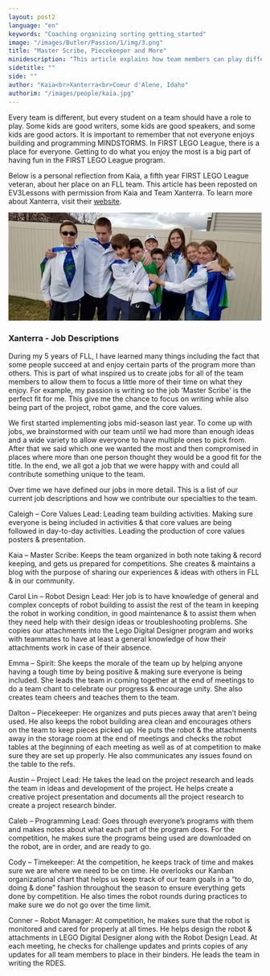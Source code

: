 ```yaml
---
layout: post2
language: "en"
keywords: "Coaching organizing sorting getting_started"
image: "/images/Butler/Passion/1/img/3.png"
title: "Master Scribe, Piecekeeper and More"
minidescription: "This article explains how team members can play different roles."
sidetitle: ""
side: ""
author: "Kaia<br>Xanterra<br>Coeur d'Alene, Idaho"
authorim: "/images/people/kaia.jpg"
---
```


Every team is different, but every student on a team should have a role to play. Some kids are good writers, some kids are good speakers, and some kids are good actors. It is important to remember that not everyone enjoys building and programming MINDSTORMS. In FIRST LEGO League, there is a place for everyone. Getting to do what you enjoy the most is a big part of having fun in the FIRST LEGO League program.

Below is a personal reflection from Kaia, a fifth year FIRST LEGO League veteran, about her place on an FLL team. This article has been reposted on EV3Lessons with permission from Kaia and Team Xanterra. To learn more about Xanterra, visit their <a href="http://nirostem.org">website</a>.

![](/images/coachcorner/Xanterra.jpg)

### Xanterra - Job Descriptions

During my 5 years of FLL, I have learned many things including the fact that some people succeed at and enjoy certain parts of the program more than others. This is part of what inspired us to create jobs for all of the team members to allow them to focus a little more of their time on what they enjoy. For example, my passion is writing so the job ‘Master Scribe’ is the perfect fit for me. This give me the chance to focus on writing while also being part of the project, robot game, and the core values.

We first started implementing jobs mid-season last year. To come up with jobs, we brainstormed with our team until we had more than enough ideas and a wide variety to allow everyone to have multiple ones to pick from. After that we said which one we wanted the most and then compromised in places where more than one person thought they would be a good fit for the title. In the end, we all got a job that we were happy with and could all contribute something unique to the team.

Over time we have defined our jobs in more detail. This is a list of our current job descriptions and how we contribute our specialties to the team.

Caleigh – Core Values Lead: Leading team building activities. Making sure everyone is being included in activities & that core values are being followed in day-to-day activities. Leading the production of core values posters & presentation.

Kaia – Master Scribe: Keeps the team organized in both note taking & record keeping, and gets us prepared for competitions. She creates & maintains a blog with the purpose of sharing our experiences & ideas with others in FLL & in our community.

Carol Lin – Robot Design Lead: Her job is to have knowledge of general and complex concepts of robot building to assist the rest of the team in keeping the robot in working condition, in good maintenance & to assist them when they need help with their design ideas or troubleshooting problems. She copies our attachments into the Lego Digital Designer program and works with teammates to have at least a general knowledge of how their attachments work in case of their absence.

Emma – Spirit: She keeps the morale of the team up by helping anyone having a tough time by being positive & making sure everyone is being included. She leads the team in coming together at the end of meetings to do a team chant to celebrate our progress & encourage unity. She also creates team cheers and teaches them to the team.

Dalton – Piecekeeper: He organizes and puts pieces away that aren’t being used.  He also keeps the robot building area clean and encourages others on the team to keep pieces picked up. He puts the robot & the attachments away in the storage room at the end of meetings and checks the robot tables at the beginning of each meeting as well as of at competition to make sure they are set up properly. He also communicates any issues found on the table to the refs.

Austin – Project Lead: He takes the lead on the project research and leads the team in ideas and development of the project. He helps create a creative project presentation and documents all the project research to create a project research binder.

Caleb – Programming Lead: Goes through everyone’s programs with them and makes notes about what each part of the program does. For the competition, he makes sure the programs being used are downloaded on the robot, are in order, and are ready to go.

Cody – Timekeeper: At the competition, he keeps track of time and makes sure we are where we need to be on time. He overlooks our Kanban organizational chart that helps us keep track of our team goals in a “to do, doing & done” fashion throughout the season to ensure everything gets done by competition. He also times the robot rounds during practices to make sure we do not go over the time limit.

Conner – Robot Manager: At competition, he makes sure that the robot is monitored and cared for properly at all times. He helps design the robot & attachments in LEGO Digital Designer along with the Robot Design Lead. At each meeting, he checks for challenge updates and prints copies of any updates for all team members to place in their binders. He leads the team in writing the RDES.

